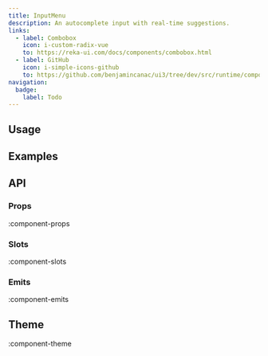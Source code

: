 ```yaml
---
title: InputMenu
description: An autocomplete input with real-time suggestions.
links:
  - label: Combobox
    icon: i-custom-radix-vue
    to: https://reka-ui.com/docs/components/combobox.html
  - label: GitHub
    icon: i-simple-icons-github
    to: https://github.com/benjamincanac/ui3/tree/dev/src/runtime/components/InputMenu.vue
navigation:
  badge:
    label: Todo
---
```


## Usage

## Examples

## API

### Props

:component-props

### Slots

:component-slots

### Emits

:component-emits

## Theme

:component-theme
